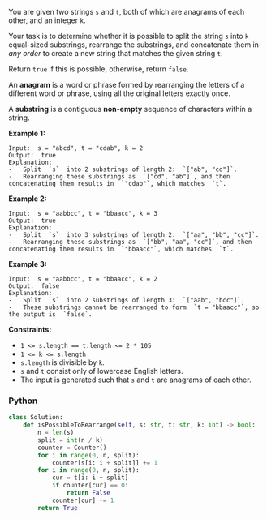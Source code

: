 You are given two strings  `s`  and  `t`, both of which are anagrams of each other, and an integer  `k`.

Your task is to determine whether it is possible to split the string  `s`  into  `k`  equal-sized substrings, rearrange
the substrings, and concatenate them in  _any order_  to create a new string that matches the given string  `t`.

Return  `true`  if this is possible, otherwise, return  `false`.

An  **anagram**  is a word or phrase formed by rearranging the letters of a different word or phrase, using all the
original letters exactly once.

A  **substring**  is a contiguous  **non-empty**  sequence of characters within a string.

**Example 1:**

```
Input:  s = "abcd", t = "cdab", k = 2
Output:  true
Explanation:
-   Split  `s`  into 2 substrings of length 2:  `["ab", "cd"]`.
-   Rearranging these substrings as  `["cd", "ab"]`, and then concatenating them results in  `"cdab"`, which matches  `t`.
```

**Example 2:**

```
Input:  s = "aabbcc", t = "bbaacc", k = 3
Output:  true
Explanation:
-   Split  `s`  into 3 substrings of length 2:  `["aa", "bb", "cc"]`.
-   Rearranging these substrings as  `["bb", "aa", "cc"]`, and then concatenating them results in  `"bbaacc"`, which matches  `t`.
```

**Example 3:**

```
Input:  s = "aabbcc", t = "bbaacc", k = 2
Output:  false
Explanation:
-   Split  `s`  into 2 substrings of length 3:  `["aab", "bcc"]`.
-   These substrings cannot be rearranged to form  `t = "bbaacc"`, so the output is  `false`.
```

**Constraints:**

- `1 <= s.length == t.length <= 2 * 105`
- `1 <= k <= s.length`
- `s.length`  is divisible by  `k`.
- `s`  and  `t`  consist only of lowercase English letters.
- The input is generated such that  `s`  and  `t`  are anagrams of each other.

### Python

```py
class Solution:
    def isPossibleToRearrange(self, s: str, t: str, k: int) -> bool:
        n = len(s)
        split = int(n / k)
        counter = Counter()
        for i in range(0, n, split):
            counter[s[i: i + split]] += 1
        for i in range(0, n, split):
            cur = t[i: i + split]
            if counter[cur] == 0:
                return False
            counter[cur] -= 1
        return True
```